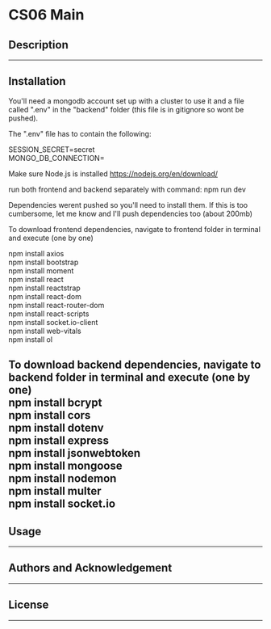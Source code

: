 # CS06 Main
## Description
>
---
## Installation
>
You'll need a mongodb account set up with a cluster to use it and a file called ".env" in the "backend" folder (this file is in gitignore so wont be pushed).  

 

The ".env" file has to contain the following:  
 
SESSION_SECRET=secret  
MONGO_DB_CONNECTION=<the link you get from your mongodb cluster under connect menu>  

 

Make sure Node.js is installed https://nodejs.org/en/download/  

 

run both frontend and backend separately with command: npm run dev  

 

Dependencies werent pushed so you'll need to install them. If this is too cumbersome, let me know and I'll push dependencies too (about 200mb)  

 

To download frontend dependencies, navigate to frontend folder in terminal and execute (one by one)  
 

npm install axios  
npm install bootstrap  
npm install moment  
npm install react  
npm install reactstrap  
npm install react-dom  
npm install react-router-dom  
npm install react-scripts  
npm install socket.io-client  
npm install web-vitals  
npm install ol  

 

To download backend dependencies, navigate to backend folder in terminal and execute (one by one)   
npm install bcrypt   
npm install cors  
npm install dotenv  
npm install express  
npm install jsonwebtoken  
npm install mongoose  
npm install nodemon  
npm install multer  
npm install socket.io  
---
## Usage
>
---
## Authors and Acknowledgement
>
---
## License
>
---
